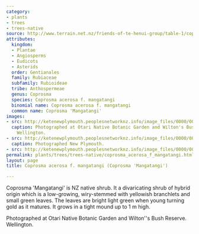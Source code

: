 ```yaml
---
category:
- plants
- trees
- trees-native
source: http://www.terrain.net.nz/friends-of-te-henui-group/table-1/coprosma-acerosa-f-mangatangi-coprosma-mangatangi.html
attributes:
  kingdom:
  - Plantae
  - Angiosperms
  - Eudicots
  - Asterids
  order: Gentianales
  family: Rubiaceae
  subfamily: Rubioideae
  tribe: Anthospermeae
  genus: Coprosma
  species: Coprosma acerosa f. mangatangi
  binomial name: Coprosma acerosa f. mangatangi
  common name: Coprosma 'Mangatangi'
images:
- src: http://ketenewplymouth.peoplesnetworknz.info/image_files/0000/0003/3944/coprosma_mangitangi.JPG
  caption: Photographed at Otari Native Botanic Garden and Wilton's Bush Reserve.
    Wellington.  
- src: http://ketenewplymouth.peoplesnetworknz.info/image_files/0000/0004/2039/Coprosma_mangatangi-001.JPG
  caption: Photographed New Plymouth.
- src: http://ketenewplymouth.peoplesnetworknz.info/image_files/0000/0003/3949/coprosma_mangitangi-001.JPG
permalink: plants/trees/trees-native/coprosma_acerosa_f_mangatangi.html
layout: page
title: Coprosma acerosa f. mangatangi (Coprosma 'Mangatangi')

---
```

Coprosma 'Mangatangi' is NZ native shrub. It a divaricating shrub of hybrid origin which is a low-growing, wiry-stemmed with yellowish branchlets and small green leaves. The leaves are bright light green when young turning gold as it matures. It grows in a tight mound up to 1 m high.

Photographed at Otari Native Botanic Garden and Wilton''s Bush Reserve. Wellington. 
